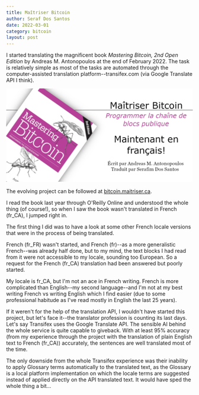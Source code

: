 ```yaml
---
title: Maîtriser Bitcoin
author: Seraf Dos Santos
date: 2022-03-01
category: bitcoin
layout: post
---
```


I started translating the magnificent book _Mastering Bitcoin, 2nd Open Edition_ by Andreas M. Antonopoulos at the end of February 2022. The task is relatively simple as most of the tasks are automated through the computer-assisted translation platform--transifex.com (via Google Translate API I think).

![Maitriser Bitcoin maintenant en francais](/assets/images/MB2EO-MY-BANNER_GITHUB.png)

The evolving project can be followed at [bitcoin.maitriser.ca](https://bitcoin.maitriser.ca).

I read the book last year through O'Reilly Online and understood the whole thing (of course!), so when I saw the book wasn't translated in French (fr_CA), I jumped right in.

The first thing I did was to have a look at some other French locale versions that were in the process of being translated.

French (fr_FR) wasn't started, and French (fr)--as a more generalistic French--was already half done, but to my mind, the text blocks I had read from it were not accessible to my locale, sounding too European. So a request for the French (fr_CA) translation had been answered but poorly started.

My locale is fr_CA, but I'm not an ace in French writing. French is more complicated than English--my second language--and I'm not at my best writing French vs writing English which I find easier (due to some professional habitude as I've read mostly in English the last 25 years).

If it weren't for the help of the translation API, I wouldn't have started this project, but let's face it--the translator profession is counting its last days. Let's say Transifex uses the Google Translate API. The sensible AI behind the whole service is quite capable to giveback. With at least 95% accuracy (from my experience through the project with the translation of plain English text to French (fr_CA)) accurately, the sentences are well translated most of the time.

The only downside from the whole Transifex experience was their inability to apply Glossary terms automatically to the translated text, as the Glossary is a local platform implementation on which the locale terms are suggested instead of applied directly on the API translated text. It would have sped the whole thing a bit...

